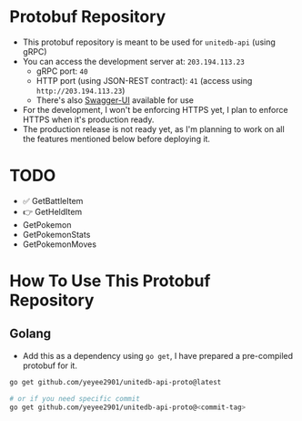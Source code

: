 # Protobuf Repository

- This protobuf repository is meant to be used for `unitedb-api` (using gRPC)
- You can access the development server at: `203.194.113.23`
  - gRPC port: `40`
  - HTTP port (using JSON-REST contract): `41` (access using `http://203.194.113.23`)
  - There's also [Swagger-UI](http://203.194.113.23/swagger-ui) available for use
- For the development, I won't be enforcing HTTPS yet, I plan to enforce HTTPS when it's production ready.
- The production release is not ready yet, as I'm planning to work on all the
  features mentioned below before deploying it.

# TODO

- ✅ GetBattleItem
- 👉 GetHeldItem
- GetPokemon
- GetPokemonStats
- GetPokemonMoves

# How To Use This Protobuf Repository

## Golang

- Add this as a dependency using `go get`, I have prepared a pre-compiled protobuf for it.

```bash
go get github.com/yeyee2901/unitedb-api-proto@latest

# or if you need specific commit
go get github.com/yeyee2901/unitedb-api-proto@<commit-tag>
```
